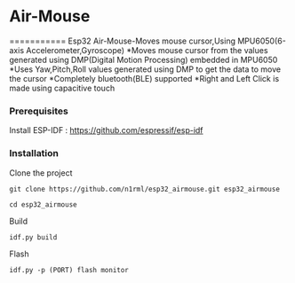 # Air-Mouse
===========
Esp32 Air-Mouse-Moves mouse cursor,Using MPU6050(6-axis Accelerometer,Gyroscope)
*Moves mouse cursor from the values generated using DMP(Digital Motion Processing) embedded in MPU6050
*Uses Yaw,Pitch,Roll values generated using DMP to get the data to move the cursor
*Completely bluetooth(BLE) supported
*Right and Left Click is made using capacitive touch


### Prerequisites
Install ESP-IDF : https://github.com/espressif/esp-idf

### Installation
Clone the project
```
git clone https://github.com/n1rml/esp32_airmouse.git esp32_airmouse

cd esp32_airmouse
```
Build
```
idf.py build
```
Flash
```
idf.py -p (PORT) flash monitor

```
